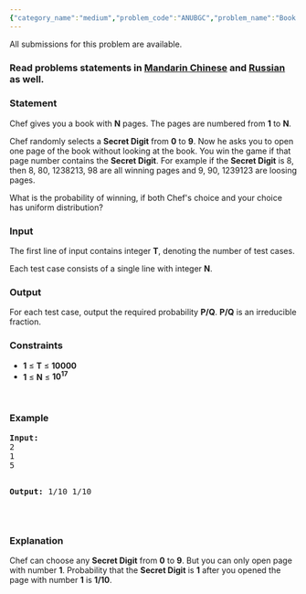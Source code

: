 ```yaml
---
{"category_name":"medium","problem_code":"ANUBGC","problem_name":"Book Game with Chef","languages_supported":{"0":"ADA","1":"ASM","2":"BASH","3":"BF","4":"C","5":"C99 strict","6":"CAML","7":"CLOJ","8":"CLPS","9":"CPP 4.3.2","10":"CPP 4.9.2","11":"CPP14","12":"CS2","13":"D","14":"ERL","15":"FORT","16":"FS","17":"GO","18":"HASK","19":"ICK","20":"ICON","21":"JAVA","22":"JS","23":"LISP clisp","24":"LISP sbcl","25":"LUA","26":"NEM","27":"NICE","28":"NODEJS","29":"PAS fpc","30":"PAS gpc","31":"PERL","32":"PERL6","33":"PHP","34":"PIKE","35":"PRLG","36":"PYTH","37":"PYTH 3.4","38":"RUBY","39":"SCALA","40":"SCM guile","41":"SCM qobi","42":"ST","43":"TCL","44":"TEXT","45":"WSPC"},"max_timelimit":2,"source_sizelimit":50000,"problem_author":"anudeep2011","problem_tester":null,"date_added":"5-03-2014","tags":{"0":"anudeep2011","1":"cook46","2":"dynamic","3":"easy"},"editorial_url":"http://discuss.codechef.com/problems/ANUBGC","time":{"view_start_date":1400437800,"submit_start_date":1400437800,"visible_start_date":1400437800,"end_date":1735669800},"layout":"problem"}
---
```

<span class="solution-visible-txt">All submissions for this problem are available.</span><h3> Read problems statements in <a target="_blank" href="http://www.codechef.com/download/translated/COOK46/mandarin/ANUBGC.pdf">Mandarin Chinese</a> and <a target="_blank" href="http://www.codechef.com/download/translated/COOK46/russian/ANUBGC.pdf">Russian</a> as well.</h3>
<h3>Statement</h3>
<p>Chef gives you a book with <b>N</b> pages. The pages are numbered from <b>1</b> to <b>N</b>.</p>
<p>Chef randomly selects a <b>Secret Digit</b> from <b>0</b> to <b>9</b>. Now he asks you to open one page of the book without looking at the book. You win the game if that page number contains the <b>Secret Digit</b>. For example if the <b>Secret Digit</b> is 8, then 8, 80, 1238213, 98 are all winning pages and 9, 90, 1239123 are loosing pages.</p>
<p>What is the probability of winning, if both Chef's choice and your choice has uniform distribution?</p>
<h3>Input</h3>
<p>The first line of input contains integer <b>T</b>, denoting the number of test cases.</p>
<p>Each test case consists of a single line with integer <b>N</b>.</p>
<h3>Output</h3>
<p>For each test case, output the required probability <b>P/Q</b>. <b>P/Q</b> is an irreducible fraction.</p>
<h3>Constraints</h3>
<ul>
<li><b>1</b> ≤ <b>T</b> ≤ <b>10000</b></li>
<li><b>1</b> ≤ <b>N</b> ≤ <b>10<sup>17</sup></b></li>
</ul>
<p> </p>
<h3>Example</h3>
<pre><b>Input:</b>
2
1
5

<b>Output:</b>
1/10
1/10
</pre><p> </p>
<h3>Explanation</h3>
<p>Chef can choose any <b>Secret Digit</b> from <b>0</b> to <b>9</b>. But you can only open page with number <b>1</b>. Probability that the <b>Secret Digit</b> is <b>1</b> after you opened the page with number <b>1</b> is <b>1/10</b>.</p>
